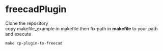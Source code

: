 # freecadPlugin

Clone the repository   
copy makefile_example in makefile then fix path in **makefile** to your path and execute

    make cp-plugin-to-freecad